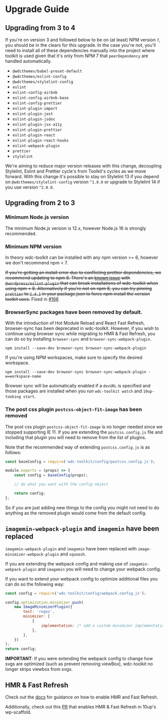# Upgrade Guide

## Upgrading from 3 to 4

If you're on version 3 and followed below to be on (at least) NPM version `7`, you should be in the clears for this upgrade. In the case you're not, you'll need to install all of these dependencies manually into the project where toolkit is used given that it's only from NPM 7 that `peerDependency` are handled automatically.

* `@wdcthemes/babel-preset-default`
* `@wdcthemes/eslint-config`
* `@wdcthemes/stylelint-config`
* `eslint`
* `eslint-config-airbnb`
* `eslint-config-airbnb-base`
* `eslint-config-prettier`
* `eslint-plugin-import`
* `eslint-plugin-jest`
* `eslint-plugin-jsdoc`
* `eslint-plugin-jsx-a11y`
* `eslint-plugin-prettier`
* `eslint-plugin-react`
* `eslint-plugin-react-hooks`
* `eslint-webpack-plugin`
* `prettier`
* `stylelint`

We're aiming to reduce major version releases with this change, decoupling Stylelint, Eslint and Prettier cycle's from Toolkit's cycles as we move forward. With this change it's possible to stay on Stylelint 13 if you depend on `@wdcthemes/stylelint-config` version `^1.0.0` or upgrade to Stylelint 14 if you use version `^2.0.0`.

## Upgrading from 2 to 3

### Minimum Node.js version

The minimum Node.js version is 12.x, however Node.js 16 is strongly recommended.

### Minimum NPM version

In theory wdc-toolkit can be installed with any npm version >= 6, however we don't recommend npm < 7. 

~~If you're getting an install error due to conflicting prettier dependencies, we recommend updating to npm 8.  There's an [known issue](https://github.com/WordPress/gutenberg/issues/39208) with `@wordpress/eslint-plugin` that can break installations of wdc-toolkit when using npm < 8. Alternatively if you're not on npm 8, you can try pinning `prettier` to `2.4.1` in your package.json to force npm install the version toolkit uses.~~ Fixed in [#166](https://github.com/10up/wdc-toolkit/pull/166)

### BrowserSync packages have been removed by default.

With the introduction of Hot Module Reload and React Fast Refresh, browser-sync has been deprecated in wdc-toolkit. However, if you wish to continue using browser sync while migrating to HMR & Fast Refresh, you can do so by installing `browser-sync` and `browser-sync-webpack-plugin`.

```
npm install --save-dev browser-sync browser-sync-webpack-plugin
```

If you're using NPM workspaces, make sure to specify the desired workspace.

```
npm install --save-dev browser-sync browser-sync-webpack-plugin -w=workspace-name
```

Browser sync will be automatically enabled if a `devURL` is specified and those packages are installed when you run `wdc-toolkit watch` and `10up-tooking start`.

### The post css plugin `postcss-object-fit-image` has been removed

The post css plugin `postcss-object-fit-image` is no longer needed since we stopped supporting IE 11. If you are extending the `postcss.config.js` file and including that plugin you will need to remove from the list of plugins.

Note that the recommended way of extending `postcss.config.js` is as follows:

```javascript
const baseConfig = require('wdc-toolkit/config/postcss.config.js');

module.exports = (props) => {
    const config = baseConfig(props);

    // do what you want with the config object

    return config;
};
```

So if you are just adding new things to the config you might not need to do anything as the removed plugin would come from the default config.

## `imagemin-webpack-plugin` and `imagemin` have been replaced

`imagemin-webpack-plugin` and `imagemin` have been replaced with `image-minimizer-webpack-plugin` and `squoosh`.

If you are extending the webpack config and making use of `imagemin-webpack-plugin` and `imagemin` you will need to change your webpack config.

If you want to extend your webpack config to optimize additional files you can do so the following way:

```javascript
const config = require('wdc-toolkit/config/webpack.config.js');

config.optimization.minimizer.push(
    new ImageMinimizerPlugin({
        test: 'regex',
        minimizer: [
            {
                implementation: /* add a custom minimizer implementation */,
            },
        ],
    })
);
return config;
```

**IMPORTANT**: If you were extending the webpack config to change how svgs are optimized (such as prevent removing viewBox), wdc-toolkit no longer strips viewbox from svgs.

## HMR & Fast Refresh

Check out the [docs](./README.md#fast-refresh) for guidance on how to enable HMR and Fast Refresh.

Additionally, check out this [PR](https://github.com/10up/wp-scaffold/pull/87) that enables HMR & Fast Refresh in 10up's wp-scaffold.
